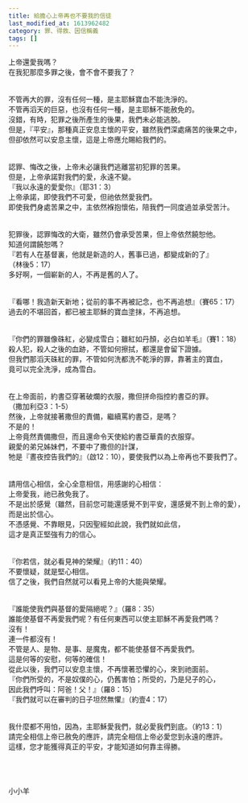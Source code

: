 ```yaml
---
title: 給擔心上帝再也不要我的信徒
last_modified_at: 1613962482
category: 罪、得救、因信稱義
tags: []
---
```


<div>
<div>上帝還愛我嗎？</div>
<div>在我犯那麼多罪之後，會不會不要我了？</div>
<div> </div>
<div> </div>
<div>不管再大的罪，沒有任何一種，是主耶穌寶血不能洗淨的。</div>
<div>不管再滔天的巨惡，也沒有任何一種，是主耶穌不能赦免的。</div>
<div>沒錯，有時，犯罪之後所產生的後果，我們未必能逃脫。</div>
<div>但是，『平安』，那種真正安息主懷的平安，雖然我們深處痛苦的後果之中，</div>
<div>但卻依然可以安息主懷，這是上帝應允賜給我們的。</div>
<div> </div>
<div> </div>
<div>認罪、悔改之後，上帝未必讓我們逃離當初犯罪的苦果。</div>
<div>但是，上帝承諾對我們的愛，永遠不變。</div>
<div>『我以永遠的愛愛你』（耶31：3）</div>
<div>上帝承諾，即使我們不可愛，但祂依然愛我們。</div>
<div>即使我們身處苦果之中，主依然褓抱懷佑，陪我們一同度過並承受苦汁。</div>
<div> </div>
<div> </div>
<div>犯罪後，認罪悔改的大衛，雖然仍會承受苦果，但上帝依然饒恕他。</div>
<div>知道何謂饒恕嗎？</div>
<div>『若有人在基督裏，他就是新造的人，舊事已過，都變成新的了』</div>
<div>（林後5：17）</div>
<div>多好啊，一個嶄新的人，不再是舊的人了。</div>
<div> </div>
<div> </div>
<div>『看哪！我造新天新地；從前的事不再被記念，也不再追想』（賽65：17）</div>
<div>過去的不堪回首，都已被主耶穌的寶血塗抹，不再追想。</div>
<div> </div>
<div> </div>
<div>『你們的罪雖像硃紅，必變成雪白；雖紅如丹顏，必白如羊毛』（賽1：18）</div>
<div>殺人犯，殺人之後的血跡，不管如何擦拭，都還是會留下證據。</div>
<div>但我們那滔天硃紅的罪，不管如何洗都洗不乾淨的罪，靠著主的寶血，</div>
<div>竟可以完全洗淨，成為雪白。</div>
<div> </div>
<div> </div>
<div>在上帝面前，約書亞穿著破爛的衣服，撒但拼命指控約書亞的罪。</div>
<div>（撒加利亞3：1-5）</div>
<div>然後，上帝就接著撒但的責備，繼續罵約書亞，是嗎？</div>
<div>不是的！</div>
<div>上帝竟然責備撒但，而且還命令天使給約書亞華貴的衣服穿。</div>
<div>親愛的弟兄姊妹們，不要中了撒但的計謀，</div>
<div>牠是『晝夜控告我們的』（啟12：10），要使我們以為上帝再也不要我們了。</div>
<div> </div>
<div> </div>
<div>請用信心相信，全心全意相信，用感謝的心相信：</div>
<div>上帝愛我，祂已赦免我了。</div>
<div>不是出於感覺（雖然，目前您可能還感覺不到平安，還感覺不到上帝的愛），</div>
<div>而是出於信心。</div>
<div>不憑感覺、不靠眼見，只因聖經如此說，我們就如此信，</div>
<div>這才是真正堅強有力的信心。</div>
<div> </div>
<div> </div>
<div>『你若信，就必看見神的榮耀』（約11：40）</div>
<div>不要懷疑，就是堅心相信。</div>
<div>信了之後，我們自然就可以看見上帝的大能與榮耀。</div>
<div> </div>
<div> </div>
<div>『誰能使我們與基督的愛隔絕呢？』（羅8：35）</div>
<div>誰能使基督不再愛我們呢？有任何東西可以使主耶穌不再愛我們嗎？</div>
<div>沒有！</div>
<div>連一件都沒有！</div>
<div>不管是人、是物、是事、是魔鬼，都不能使基督不再愛我們。</div>
<div>這是何等的安慰，何等的確信！</div>
<div>從此以後，我們可以安息主懷，不再懷著恐懼的心，來到祂面前。</div>
<div>『你們所受的，不是奴僕的心，仍舊害怕；所受的，乃是兒子的心，</div>
<div>因此我們呼叫：阿爸！父！』（羅8：15）</div>
<div>『我們就可以在審判的日子坦然無懼』（約壹4：17）</div>
<div> </div>
<div> </div>
<div>我什麼都不用怕，因為，主耶穌愛我們，就必愛我們到底。（約13：1）</div>
<div>請完全相信上帝已赦免的應許，請完全相信上帝必愛您到永遠的應許。</div>
<div>這樣，您才能獲得真正的平安，才能知道如何靠主得勝。</div>
<div> </div>
<div> </div>
<div> </div>
<div> </div>
<div>小小羊</div>
</div>
